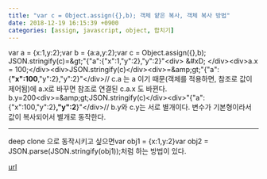 ```yaml
---
title: "var c = Object.assign({},b); 객체 얕은 복사, 객체 복사 방법"
date: 2018-12-19 16:15:39 +0900
categories: [assign, javascript, object, 합치기]
---
```


var a = {x:1,y:2};var b = {a:a,y:2};var c = Object.assign({},b);  
JSON.stringify(c)=&amp;gt;"{"a":{"x":1,"y":2},"y":2}"&lt;div&gt;  &amp;#xD;
&lt;/div&gt;&lt;div&gt;a.x = 100;&lt;/div&gt;&lt;div&gt;JSON.stringify(c)&lt;/div&gt;&lt;div&gt;=&amp;amp;gt;"{"a":{**"x":100**,"y":2},"y":2}"&lt;/div&gt;// c.a 는 a 이기 때문(객체를 적용하면, 참조로 값이 제어됨)에 a.x로 바꾸면 참조로 연결된 c.a.x 도 바뀐다.  
b.y=200&lt;div&gt;=&amp;amp;gt;JSON.stringify(c)&lt;/div&gt;&lt;div&gt;"{"a":{"x":100,"y":2}**,"y":2**}"&lt;/div&gt;// b.y와 c.y는 서로 별개이다. 변수가 기본형이라서 값이 복사되어서 별개로 동작한다.  
  
- - - - - -

deep clone 으로 동작시키고 싶으면var obj1 = {x:1,y:2}var obj2 = JSON.parse(JSON.stringify(obj1));처럼 하는 방법이 있다.


[url](http://www.mins01.com/mh/tech/read/1220)